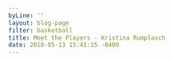 ```yaml
---
byLine: ''
layout: blog-page
filter: basketball
title: Meet the Players - Kristina Rumplasch
date: 2018-05-13 15:41:15 -0400
---
```

